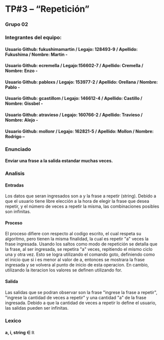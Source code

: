 # TP#3 – “Repetición”
### Grupo 02
### Integrantes del equipo:
#### Usuario Github: fukushimamartin / Legajo: 128493-9 / Apellido: Fukushima / Nombre: Martin -
#### Usuario Github: ecremella / Legajo:156602-7 / Apellido: Cremella / Nombre: Enzo -
#### Usuario Github: pabloxs / Legajo: 153977-2 / Apellido: Orellana / Nombre: Pablo -
#### Usuario Github: gcastillom / Legajo: 146612-4 / Apellido: Castillo / Nombre: Gissbel -
#### Usuario Github: atravieso / Legajo: 160766-2 / Apellido: Travieso / Nombre: Alejo -
#### Usuario Github: mollonr / Legajo: 162821-5 / Apellido: Mollon / Nombre: Rodrigo –
### Enunciado 
#### Enviar una frase a la salida estandar muchas veces.
### Analisis
#### Entradas
Los datos que seran ingresados son a y la frase a repetir (string). Debido a que el usuario tiene libre elección a la hora de elegir la frase que desea repetir, y el número de veces a repetir la misma, las combinaciones posibles son infinitas.
#### Proceso
El proceso difiere con respecto al codigo escrito, el cual respeta su algoritmo, pero tienen la misma finalidad, la cual es repetir "a" veces la frase ingresada. Usando los saltos como modo de repetición se detalla que la frase, al ser ingresada, se repetira "a" veces, repitiendo el mismo ciclo una y otra vez. Esto se logra utilizando el comando goto, definiendo como el inicio que si i es menor al valor de a, entonces se mostrara la frase ingresada y se volvera al punto de inicio de esta operacion. En cambio, utilizando la iteracion los valores se definen utilizando for.
#### Salida
Las salidas que se podran observar son la frase "ingrese la frase a repetir", "ingrese la cantidad de veces a repetir" y una cantidad "a" de la frase ingresada. Debido a que la cantidad de veces a repetir lo define el usuario, las salidas pueden ser infinitas.
### Lexico
#### a, i, string ∈ ℝ
